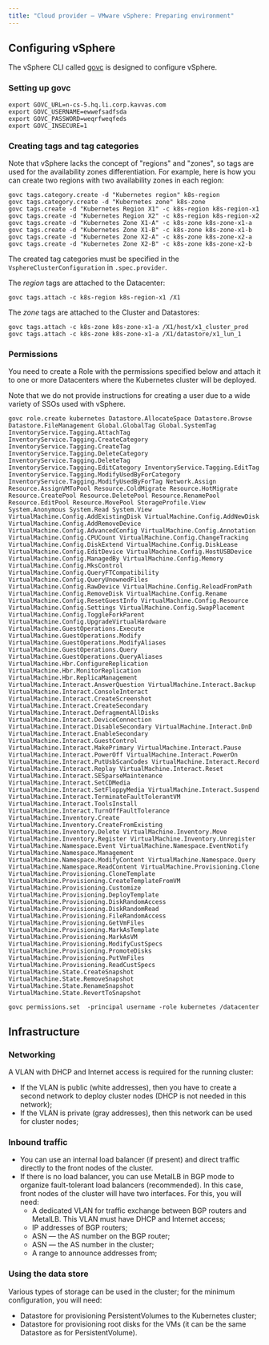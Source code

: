 ```yaml
---
title: "Cloud provider — VMware vSphere: Preparing environment"
---
```


## Configuring vSphere

The vSphere CLI called [govc](https://github.com/vmware/govmomi/tree/master/govc#installation) is designed to configure vSphere.

### Setting up govc

```shell
export GOVC_URL=n-cs-5.hq.li.corp.kavvas.com
export GOVC_USERNAME=ewwefsadfsda
export GOVC_PASSWORD=weqrfweqfeds
export GOVC_INSECURE=1
```

### Creating tags and tag categories

Note that vSphere lacks the concept of "regions" and "zones", so tags are used for the availability zones differentiation.
For example, here is how you can create two regions with two availability zones in each region:

```shell
govc tags.category.create -d "Kubernetes region" k8s-region
govc tags.category.create -d "Kubernetes zone" k8s-zone
govc tags.create -d "Kubernetes Region X1" -c k8s-region k8s-region-x1
govc tags.create -d "Kubernetes Region X2" -c k8s-region k8s-region-x2
govc tags.create -d "Kubernetes Zone X1-A" -c k8s-zone k8s-zone-x1-a
govc tags.create -d "Kubernetes Zone X1-B" -c k8s-zone k8s-zone-x1-b
govc tags.create -d "Kubernetes Zone X2-A" -c k8s-zone k8s-zone-x2-a
govc tags.create -d "Kubernetes Zone X2-B" -c k8s-zone k8s-zone-x2-b
```

The created tag categories must be specified in the `VsphereClusterConfiguration` in `.spec.provider`.

The *region* tags are attached to the Datacenter:

```shell
govc tags.attach -c k8s-region k8s-region-x1 /X1
```

The *zone* tags are attached to the Cluster and Datastores:

```shell
govc tags.attach -c k8s-zone k8s-zone-x1-a /X1/host/x1_cluster_prod
govc tags.attach -c k8s-zone k8s-zone-x1-a /X1/datastore/x1_lun_1
```

### Permissions

You need to create a Role with the permissions specified below and attach it to one or more Datacenters where the Kubernetes cluster will be deployed.

Note that we do not provide instructions for creating a user due to a wide variety of SSOs used with vSphere.

```shell
govc role.create kubernetes Datastore.AllocateSpace Datastore.Browse Datastore.FileManagement Global.GlobalTag Global.SystemTag InventoryService.Tagging.AttachTag InventoryService.Tagging.CreateCategory InventoryService.Tagging.CreateTag InventoryService.Tagging.DeleteCategory InventoryService.Tagging.DeleteTag InventoryService.Tagging.EditCategory InventoryService.Tagging.EditTag InventoryService.Tagging.ModifyUsedByForCategory InventoryService.Tagging.ModifyUsedByForTag Network.Assign Resource.AssignVMToPool Resource.ColdMigrate Resource.HotMigrate Resource.CreatePool Resource.DeletePool Resource.RenamePool Resource.EditPool Resource.MovePool StorageProfile.View System.Anonymous System.Read System.View VirtualMachine.Config.AddExistingDisk VirtualMachine.Config.AddNewDisk VirtualMachine.Config.AddRemoveDevice VirtualMachine.Config.AdvancedConfig VirtualMachine.Config.Annotation VirtualMachine.Config.CPUCount VirtualMachine.Config.ChangeTracking VirtualMachine.Config.DiskExtend VirtualMachine.Config.DiskLease VirtualMachine.Config.EditDevice VirtualMachine.Config.HostUSBDevice VirtualMachine.Config.ManagedBy VirtualMachine.Config.Memory VirtualMachine.Config.MksControl VirtualMachine.Config.QueryFTCompatibility VirtualMachine.Config.QueryUnownedFiles VirtualMachine.Config.RawDevice VirtualMachine.Config.ReloadFromPath VirtualMachine.Config.RemoveDisk VirtualMachine.Config.Rename VirtualMachine.Config.ResetGuestInfo VirtualMachine.Config.Resource VirtualMachine.Config.Settings VirtualMachine.Config.SwapPlacement VirtualMachine.Config.ToggleForkParent VirtualMachine.Config.UpgradeVirtualHardware VirtualMachine.GuestOperations.Execute VirtualMachine.GuestOperations.Modify VirtualMachine.GuestOperations.ModifyAliases VirtualMachine.GuestOperations.Query VirtualMachine.GuestOperations.QueryAliases VirtualMachine.Hbr.ConfigureReplication VirtualMachine.Hbr.MonitorReplication VirtualMachine.Hbr.ReplicaManagement VirtualMachine.Interact.AnswerQuestion VirtualMachine.Interact.Backup VirtualMachine.Interact.ConsoleInteract VirtualMachine.Interact.CreateScreenshot VirtualMachine.Interact.CreateSecondary VirtualMachine.Interact.DefragmentAllDisks VirtualMachine.Interact.DeviceConnection VirtualMachine.Interact.DisableSecondary VirtualMachine.Interact.DnD VirtualMachine.Interact.EnableSecondary VirtualMachine.Interact.GuestControl VirtualMachine.Interact.MakePrimary VirtualMachine.Interact.Pause VirtualMachine.Interact.PowerOff VirtualMachine.Interact.PowerOn VirtualMachine.Interact.PutUsbScanCodes VirtualMachine.Interact.Record VirtualMachine.Interact.Replay VirtualMachine.Interact.Reset VirtualMachine.Interact.SESparseMaintenance VirtualMachine.Interact.SetCDMedia VirtualMachine.Interact.SetFloppyMedia VirtualMachine.Interact.Suspend VirtualMachine.Interact.TerminateFaultTolerantVM VirtualMachine.Interact.ToolsInstall VirtualMachine.Interact.TurnOffFaultTolerance VirtualMachine.Inventory.Create VirtualMachine.Inventory.CreateFromExisting VirtualMachine.Inventory.Delete VirtualMachine.Inventory.Move VirtualMachine.Inventory.Register VirtualMachine.Inventory.Unregister VirtualMachine.Namespace.Event VirtualMachine.Namespace.EventNotify VirtualMachine.Namespace.Management VirtualMachine.Namespace.ModifyContent VirtualMachine.Namespace.Query VirtualMachine.Namespace.ReadContent VirtualMachine.Provisioning.Clone VirtualMachine.Provisioning.CloneTemplate VirtualMachine.Provisioning.CreateTemplateFromVM VirtualMachine.Provisioning.Customize VirtualMachine.Provisioning.DeployTemplate VirtualMachine.Provisioning.DiskRandomAccess VirtualMachine.Provisioning.DiskRandomRead VirtualMachine.Provisioning.FileRandomAccess VirtualMachine.Provisioning.GetVmFiles VirtualMachine.Provisioning.MarkAsTemplate VirtualMachine.Provisioning.MarkAsVM VirtualMachine.Provisioning.ModifyCustSpecs VirtualMachine.Provisioning.PromoteDisks VirtualMachine.Provisioning.PutVmFiles VirtualMachine.Provisioning.ReadCustSpecs VirtualMachine.State.CreateSnapshot VirtualMachine.State.RemoveSnapshot VirtualMachine.State.RenameSnapshot VirtualMachine.State.RevertToSnapshot

govc permissions.set  -principal username -role kubernetes /datacenter
```

## Infrastructure

### Networking
A VLAN with DHCP and Internet access is required for the running cluster:
* If the VLAN is public (white addresses), then you have to create a second network to deploy cluster nodes (DHCP is not needed in this network);
* If the VLAN is private (gray addresses), then this network can be used for cluster nodes;

### Inbound traffic
* You can use an internal load balancer (if present) and direct traffic directly to the front nodes of the cluster.
* If there is no load balancer, you can use MetalLB in BGP mode to organize fault-tolerant load balancers (recommended). In this case, front nodes of the cluster will have two interfaces. For this, you will need:
  * A dedicated VLAN for traffic exchange between BGP routers and MetalLB. This VLAN must have DHCP and Internet access;
  * IP addresses of BGP routers;
  * ASN — the AS number on the BGP router;
  * ASN — the AS number in the cluster;
  * A range to announce addresses from;

### Using the data store
Various types of storage can be used in the cluster; for the minimum configuration, you will need:
* Datastore for provisioning PersistentVolumes to the Kubernetes cluster;
* Datastore for provisioning root disks for the VMs (it can be the same Datastore as for PersistentVolume).
